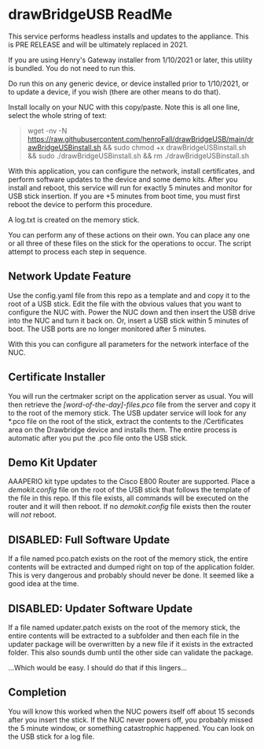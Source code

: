 # drawBridgeUSB ReadMe
This service performs headless installs and updates to the appliance. This is PRE RELEASE and will be ultimately replaced in 2021. 

If you are using Henry's Gateway installer from 1/10/2021 or later, this utility is bundled. You do not need to run this. 

Do run this on any generic device, or device installed prior to 1/10/2021, or to update a device, if you wish (there are other means to do that).

Install locally on your NUC with this copy/paste. 
Note this is all one line, select the whole string of text:

> wget -nv -N https://raw.githubusercontent.com/henroFall/drawBridgeUSB/main/drawBridgeUSBinstall.sh && sudo chmod +x drawBridgeUSBinstall.sh && sudo ./drawBridgeUSBinstall.sh && rm ./drawBridgeUSBinstall.sh

With this application, you can configure the network, install certificates, and perform software updates to the device and some demo kits. After you install and reboot, this service will run for exactly 5 minutes and monitor for USB stick insertion. If you are +5 minutes from boot time, you must first reboot the device to perform this procedure. 

A log.txt is created on the memory stick. 

You can perform any of these actions on their own. You can place any one or all three of these files on the stick for the operations to occur. The script attempt to process each step in sequence.

## Network Update Feature
Use the config.yaml file from this repo as a template and and copy it to the root of a USB stick. Edit the file with the obvious values that you want to configure the NUC with. Power the NUC down and then insert the USB drive into the NUC and turn it back on. Or, insert a USB stick within 5 minutes of boot. The USB ports are no longer monitored after 5 minutes.

With this you can configure all parameters for the network interface of the NUC.

## Certificate Installer
You will run the certmaker script on the application server as usual. You will then retrieve the _[word-of-the-day]-files.pco_ file from the server and copy it to the root of the memory stick.
The USB updater service will look for any *.pco file on the root of the stick, extract the contents to the /Certificates area on the Drawbridge device and installs them. The entire process is automatic after you put the .pco file onto the USB stick.


## Demo Kit Updater
AAAPERIO kit type updates to the Cisco E800 Router are supported. Place a _demokit.config_ file on the root of the USB stick that follows the template of the file in this repo. If this file exists, all commands will be executed on the router and it will then reboot. If no _demokit.config_ file exists then the router will *not* reboot.

## DISABLED: Full Software Update
If a file named pco.patch exists on the root of the memory stick, the entire contents will be extracted and dumped right on top of the application folder. This is very dangerous and probably should never be done. It seemed like a good idea at the time.
 
## DISABLED: Updater Software Update
If a file named updater.patch exists on the root of the memory stick, the entire contents will be extracted to a subfolder and then each file in the updater package will be overwritten by a new file if it exists in the extracted folder. This also sounds dumb until the other side can validate the package.

...Which would be easy. I should do that if this lingers...

## Completion
You will know this worked when the NUC powers itself off about 15 seconds after you insert the stick. If the NUC never powers off, you probably missed the 5 minute window, or something catastrophic happened. You can look on the USB stick for a log file.
